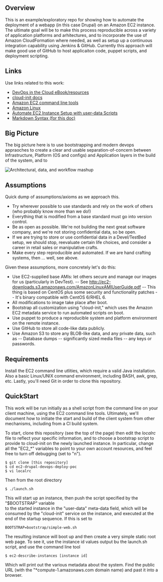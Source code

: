 Overview
--------

This is an example/exploratory repo for showing how to automate the deployment of a webapp
(in this case Drupal) on an Amazon EC2 instance. The ultimate goal will be to make this
process reproducible across a variety of application platforms and arhitectures, and
to incorporate the use of Amazon CloudFormation where needed, as well as setup up a
continuous integration capability using Jenkins & GitHub. Currently this approach will 
make good use of GitHub to host applicaiton code, puppet scripts, and deployment scripting.

Links
-----

Use links related to this work:



- [DevOps in the Cloud eBook/resources](http://www.devopscloud.com/)
- [cloud-init docs](https://cloudinit.readthedocs.org)
- [Amazon EC2 command line tools](http://aws.amazon.com/developertools/351)
- [Amazon Linux](http://aws.amazon.com/amazon-linux-ami/)
- [Automate EC2 Instance Setup with user-data Scripts](http://alestic.com/2009/06/ec2-user-data-scripts)
- [Markdown Syntax (for this doc)](http://daringfireball.net/projects/markdown/syntax)

Big Picture
-----------

The big picture here is to use bootstrapping and modern devops appraoches to create a clear and
usable separation-of-concern between Infrastructure, Platform (OS and configs) and Application layers
in the build of the system, and to 

![Architectural, data, and workflow mashup](master/docs/DevOps%20on%20EC2%20Arch.png "Architectural, data, and workflow mashup")

	
Assumptions
-----------

Quick dump of  assumptions/axioms as we approach this.

- Try wherever possible to use standards and rely on the work of others (who probably know more than we do!)
- Everything that is modified from a base standard must go into version control.
- Be as open as possible. We're not building the next great software company, and we're not storing confidential 
  data, so be open.
- If we are trying to store or use confidential data in a Devel/TestBed setup, we should stop, reevaluate certain 
  life choices, and consider a career in retail sales or manipulative crafts.
- Make every step reproducible and automated.  If we are hand crafting systems, then ... well, see above.
  
Given these assumptions, more concretely let's do this:

- Use EC2-supplied base AMIs: let others secure and manage our images for us (particularly in DevTest).
-- See http://ec2-downloads.s3.amazonaws.com/AmazonLinuxAMIUserGuide.pdf
-- This thing is based on CentOS plus some security and functionality patches
-- It's binary compatible with CentOS 6/RHEL 6.
- All modifications to image take place after boot.
- Bootstrap all customization using "cloud-init," which uses the Amazon EC2 metadata service to run automated scripts on boot.
- Use puppet to produce a reproducible system and platform environment on the remote instance.
- Use GitHub to store all code-like data publicly.
- Use Amazon S3 to store any BLOB-like data, and any private data, such as 
-- Database dumps
-- significantly sized media files
-- any keys or passwords.

Requirements
------------

Install the EC2 command line utlities, which require a valid Java installation. Also a basic Linux/UNIX 
command environment, including BASH, awk, grep, etc. Lastly, you'll need Git in order to 
clone this repository.

QuickStart
----------

This work will be run initially as a shell script from the command line on your client
machine, using the EC2 command line tools. Ultimately, we'll document how to initiate
the start and build of the client system from other mechanisms, including from a CI build
system.

To start, clone this repository (see the top of the page) then edit the _localrc_ file
to reflect your specific information, and to choose a bootstrap script to provide 
to cloud-init on the newly launched instance. In particular, change all the "EC2_*"
variables to point to your own account resources, and feel free to turn off debugging (set to "n").

    $ git clone [this repository]
    $ cd ec2-drupal-devops-deploy-poc
    $ vi localrc

Then from the root directory

    $ ./launch.sh
   
This will start up an instance, then push the script specified by the "$BOOTSTRAP" variable   
to the started instance in the "user-data" meta-data field, which will be consumed by the "cloud-init"
service on the instance, and executed at the end of the startup sequence. If this is set to 

    BOOTSTRAP=bootstrap/simple-web.sh

The resulting instance will boot up and then create a very simple static root web page. 
To see it, use the instance id values output bu the launch.sh script, and use the command line 
tool

    $ ec2-describe-instances [instance id]

Which will print out the various metadata about the system. Find the public URL (with the 
"*compute-1.amazonaws.com domain name) and past it into a browser.

